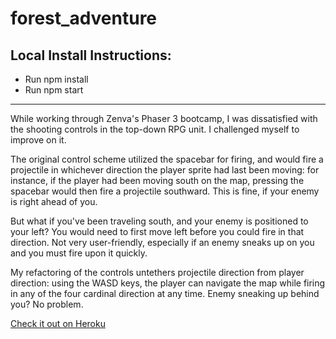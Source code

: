 # forest_adventure

## Local Install Instructions:
- Run npm install
- Run npm start

***

While working through Zenva's Phaser 3 bootcamp, I was dissatisfied with the shooting controls in the top-down RPG unit. I challenged myself to improve on it.

The original control scheme utilized the spacebar for firing, and would fire a projectile in whichever direction the player sprite had last been moving: for instance, if the player had been moving south on the map, pressing the spacebar would then fire a projectile southward. This is fine, if your enemy is right ahead of you.

But what if you've been traveling south, and your enemy is positioned to your left? You would need to first move left before you could fire in that direction. Not very user-friendly, especially if an enemy sneaks up on you and you must fire upon it quickly.

My refactoring of the controls untethers projectile direction from player direction: using the WASD keys, the player can navigate the map while firing in any of the four cardinal direction at any time. Enemy sneaking up behind you? No problem.

[Check it out on Heroku](https://forestadventures.herokuapp.com/)
